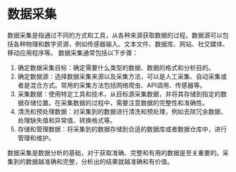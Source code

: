 # 数据采集

数据采集是指通过不同的方式和工具，从各种来源获取数据的过程。数据源可以包括各种物理和数字资源，例如传感器输入、文本文件、数据库、网站、社交媒体、移动应用程序等。
数据采集通常包括以下步骤：

1. 确定数据采集目标：确定需要什么类型的数据、数据的格式和分析目的。
2. 确定数据源：选择数据采集来源以及采集方法，可以是人工采集、自动采集或者是混合方式。常用的采集方法包括网络爬虫、API调用、传感器等。
3. 采集数据：使用特定工具和技术，从目标源采集数据，并将其存储到指定的数据存储位置。在采集数据的过程中，需要注意数据的完整性和准确性。
4. 清洗和预处理数据：对采集到的数据进行清洗和预处理，例如去除冗余数据、处理缺失值和异常值、转换格式等。
5. 存储和管理数据：将采集到的数据存储到合适的数据库或者数据仓库中，进行管理和维护。

数据采集是数据分析的基础，对于获取准确、完整和有用的数据是至关重要的。采集到的数据越准确和完整，分析出的结果就越准确和有价值。
